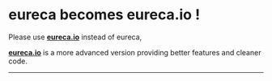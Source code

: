 eureca becomes eureca.io !
==========================
Please use [**eureca.io**](https://github.com/Ezelia/eureca.io) instead of eureca,

[**eureca.io**](https://github.com/Ezelia/eureca.io) is a more advanced version providing better features and cleaner code.


-------------------------------------------------------------------------------------------------------
